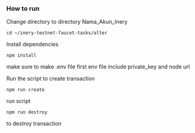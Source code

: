 ### How to run

Change directory to directory Nama_Akun_Inery

```shell
cd ~/inery-testnet-faucet-tasks/alter
```

Install dependencies

```shell
npm install
```

make sure to make .env file first
env file include private_key and node url

Run the script
to create transaction

```
npm run create
```


run script

```
npm run destroy

```

to destroy transaction

